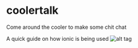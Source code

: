 # coolertalk

Come around the cooler to make some chit chat

A quick guide on how ionic is being used
![alt tag](http://i.imgur.com/wPNoBvy.png)
